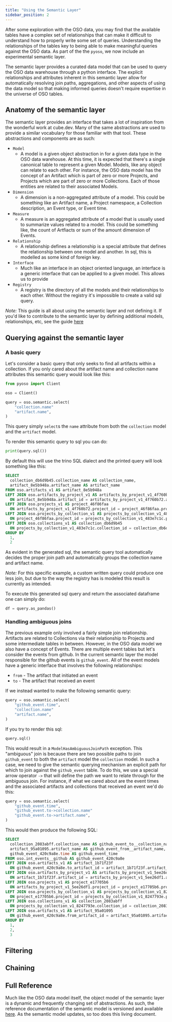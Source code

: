 ```yaml
---
title: "Using the Semantic Layer"
sidebar_position: 2
---
```


After some exploration with the OSO data, you may find that the available tables
have a complex set of relationships that can make it difficult to understand how
to properly write some set of queries. Understanding the relationships of the
tables key to being able to make meaningful queries against the OSO data. As
part of the the `pyoso`, we now include an experimental semantic layer.

The semantic layer provides a curated data model that can be used to query the
OSO data warehouse through a python interface. The explicit relationships and
attributes inherent in this semantic layer allow for automatically resolving
join paths, aggregations, and other aspects of using the data model so that
making informed queries doesn't require expertise in the universe of OSO tables.

## Anatomy of the semantic layer

The semantic layer provides an interface that takes a lot of inspiration from
the wonderful work at cube.dev. Many of the same abstractions are used to provide a similar vocabulary for those familiar with that tool. These abstractions and components are as such:

- `Model`
  - A model is a given object abstraction in for a given data type in the OSO
    data warehouse. At this time, it is expected that there's a single
    canonical table to represent a given Model. Models, like any object can
    relate to each other. For instance, the OSO data model has the concept of
    an Artifact which is part of zero or more Projects, and Projects which are
    part of zero or more Collections. Each of those entities are related to
    their associated Models.
- `Dimension`
  - A dimension is a non-aggregated attribute of a model. This could be
    something like an Artifact name, a Project namespace, a Collection
    description, an Event type, or Event time.
- `Measure`
  - A measure is an aggregated attribute of a model that is usually used to summarize values related to a model. This could be something like, the count of Artfiacts or sum of the amount dimension of Events.
- `Relationship`
  - A relationship defines a relationship is a special attribute that defines
    the relationship between one model and another. In sql, this is modelled as
    some kind of foreign key.
- `Interface`
  - Much like an interface in an object oriented language, an interface is a generic interface that can be applied to a given model. This allows us to provide
- `Registry`
  - A registry is the directory of all the models and their relationships to
    each other. Without the registry it's impossible to create a valid sql
    query.

_Note:_ This guide is all about using the semantic layer and not defining it. If
you'd like to contribute to the semantic layer by defining additional models,
relationships, etc, see the guide
[here](../contribute-models/semantic-layer-definition.md)

## Querying against the semantic layer

### A basic query

Let's consider a basic query that only seeks to find all artifacts within a
collection. If you only cared about the artifact name and collection name
attributes this semantic query would look like this:

```python
from pyoso import Client

oso = Client()

query = oso.semantic.select(
    "collection.name"
    "artifact.name",
)
```

This query simply `select`s the `name` attribute from both the `collection`
model and the `artifact` model.

To render this semantic query to sql you can do:

```python
print(query.sql())
```

By default this will use the trino SQL dialect and the printed query will look
something like this:

```sql
SELECT
  collection_db6d9b45.collection_name AS collection_name,
  artifact_8e5b948a.artifact_name AS artifact_name
FROM oso.artifacts_v1 AS artifact_8e5b948a
LEFT JOIN oso.artifacts_by_project_v1 AS artifacts_by_project_v1_4f760b72
  ON artifact_8e5b948a.artifact_id = artifacts_by_project_v1_4f760b72.artifact_id
LEFT JOIN oso.projects_v1 AS project_46f86faa
  ON artifacts_by_project_v1_4f760b72.project_id = project_46f86faa.project_id
LEFT JOIN oso.projects_by_collection_v1 AS projects_by_collection_v1_483e7c1c
  ON project_46f86faa.project_id = projects_by_collection_v1_483e7c1c.project_id
LEFT JOIN oso.collections_v1 AS collection_db6d9b45
  ON projects_by_collection_v1_483e7c1c.collection_id = collection_db6d9b45.collection_id
GROUP BY
  1,
  2
```

As evident in the generated sql, the semantic query tool automatically decides the proper join path and automatically groups the collection name and artifact name.

_Note:_ For this specific example, a custom written query could produce one less
join, but due to the way the registry has is modeled this result is currently
as intended.

To execute this generated sql query and return the associated dataframe one can simply do:

```python
df = query.as_pandas()
```

### Handling ambiguous joins

The previous example only involved a fairly simple join relationship. Artifacts
are related to Collections via their relationship to Projects and some intermediate tables in between. However, in the OSO data model we also have a concept of Events. There are multiple event tables but let's consider the events from github. In the current semantic layer the model responsible for the github events is `github_event`. All of the event models have a generic interface that involves the following relationships:

- `from` - The artifact that initiated an event
- `to` - The artifact that received an event

If we instead wanted to make the following semantic query:

```python
query = oso.semantic.select(
    "github_event.time",
    "collection.name"
    "artifact.name",
)
```

If you try to render this sql:

```python
query.sql()
```

This would result in a `ModelHasAmbiguousJoinPath` exception. This "ambiguous"
join is because there are two possible paths to join `github_event` to both the
`artifact` model the `collection` model. In such a case, we need to give the
semantic querying mechanism an explicit path for which to join against the
`github_event` table. To do this, we use a special arrow operator `->` that will
define the path we want to relate through for the ambiguous join. For instance,
if what we cared about are the event times and the associated artifacts and
collections that received an event we'd do this:

```python
query = oso.semantic.select(
    "github_event.time",
    "github_event.to->collection.name"
    "github_event.to->artifact.name",
)
```

This would then produce the following SQL:

```sql
SELECT
  collection_2083abff.collection_name AS github_event_to__collection_name,
  artifact_95a01095.artifact_name AS github_event_from__artifact_name,
  github_event_420c9a8e.time AS github_event_time
FROM oso.int_events__github AS github_event_420c9a8e
LEFT JOIN oso.artifacts_v1 AS artifact_1b71f23f
  ON github_event_420c9a8e.to_artifact_id = artifact_1b71f23f.artifact_id
LEFT JOIN oso.artifacts_by_project_v1 AS artifacts_by_project_v1_5ee26df1
  ON artifact_1b71f23f.artifact_id = artifacts_by_project_v1_5ee26df1.artifact_id
LEFT JOIN oso.projects_v1 AS project_e17705b6
  ON artifacts_by_project_v1_5ee26df1.project_id = project_e17705b6.project_id
LEFT JOIN oso.projects_by_collection_v1 AS projects_by_collection_v1_8247793e
  ON project_e17705b6.project_id = projects_by_collection_v1_8247793e.project_id
LEFT JOIN oso.collections_v1 AS collection_2083abff
  ON projects_by_collection_v1_8247793e.collection_id = collection_2083abff.collection_id
LEFT JOIN oso.artifacts_v1 AS artifact_95a01095
  ON github_event_420c9a8e.from_artifact_id = artifact_95a01095.artifact_id
GROUP BY
  1,
  2,
  3
```

## Filtering

## Chaining

## Full Reference

Much like the OSO data model itself, the object model of the semantic layer is a
dynamic and frequently changing set of abstractions. As such, the reference
documentation of the semantic model is versioned and available [here](?). As the semantic model updates, so too does this living document.
